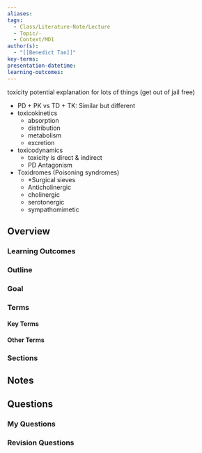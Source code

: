 ```yaml
---
aliases: 
tags:
  - Class/Literature-Note/Lecture
  - Topic/-
  - Context/MD1
author(s):
  - "[[Benedict Tan]]"
key-terms: 
presentation-datetime: 
learning-outcomes:
---
```

toxicity potential explanation for lots of things (get out of jail free)

- PD + PK vs TD + TK: Similar but different
- toxicokinetics
	- absorption
	- distribution
	- metabolism
	- excretion
- toxicodynamics
	- toxicity is direct & indirect
	- PD Antagonism
- Toxidromes (Poisoning syndromes)
	- \*Surgical sieves
	- Anticholinergic
	- cholinergic
	- serotonergic
	- sympathomimetic

## Overview
### Learning Outcomes

### Outline

### Goal

### Terms
#### Key Terms

#### Other Terms

### Sections


## Notes


## Questions

### My Questions
### Revision Questions




